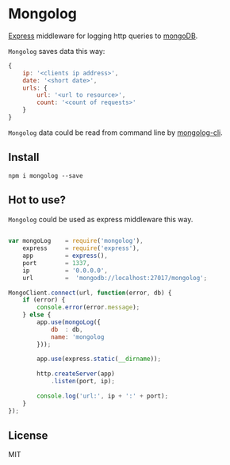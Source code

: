 Mongolog
=======

[Express](http://expressjs.com "Express") middleware for logging http queries to [mongoDB](http://mongodb.org "MongoDB").

`Mongolog` saves data this way:

```js
{
    ip: '<clients ip address>',
    date: '<short date>',
    urls: {
        url: '<url to resource>',
        count: '<count of requests>'
    }
}
```

`Mongolog` data could be read from command line by [mongolog-cli](https://github.com/coderaiser/node-mongolog-cli "mongolog-cli").

## Install

`npm i mongolog --save`

## Hot to use?

`Mongolog` could be used as express middleware this way.

```js
    
var mongoLog    = require('mongolog'),
    express     = require('express'),
    app         = express(),
    port        = 1337,
    ip          = '0.0.0.0',
    url         =  'mongodb://localhost:27017/mongolog';
    
MongoClient.connect(url, function(error, db) {
    if (error) {
        console.error(error.message);
    } else {
        app.use(mongoLog({
            db  : db,
            name: 'mongolog
        }));
        
        app.use(express.static(__dirname));
        
        http.createServer(app)
            .listen(port, ip);
        
        console.log('url:', ip + ':' + port);
    }
});
```

## License

MIT


